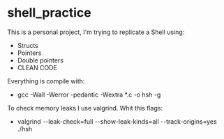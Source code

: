# shell_practice

This is a personal project, I'm trying to replicate a Shell
using:

- Structs
- Pointers
- Double pointers
- CLEAN CODE

Everything is compile with: 
- gcc -Wall -Werror -pedantic -Wextra *.c -o hsh -g

To check memory leaks I use valgrind. Whit this flags:
- valgrind --leak-check=full --show-leak-kinds=all --track-origins=yes ./hsh
